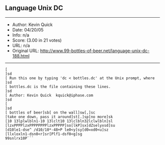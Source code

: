 
## Language Unix DC ##
---
- Author: Kevin Quick
- Date: 04/20/05
- Info: n/a
- Score:  (3.00 in 21 votes)
- URL: n/a
- Original URL: http://www.99-bottles-of-beer.net/language-unix-dc-188.html
---

```[ Sing the classic '99 Bottles of Beer', using the Unix dc utility.  ]sd
[                                                                    ]sd
[ Run this one by typing 'dc < bottles.dc' at the Unix prompt, where ]sd
[ bottles.dc is the file containing these lines.                     ]sd
[ Author: Kevin Quick  kquick@iphase.com                             ]sd
[                                                                    ]sd
[ bottles of beer]sb[ on the wall]sw[,]sc
[take one down, pass it around]st[.]sp[no more]sk
[10 13lplwlbln1-10 13lclt10 13lclbln32lclwlbln]sl
[lzxPPPPlzxPPPPPPPPlzxPPPPP]so[lkP]sx[dZselyxsd]su
[d10le1-dse^ /d10/10*-48+P le0<y]sy[d0=xd0<u]sz
[llxloxln1-dsn0<r]sr[Plf1-dsf0<g]sg
99snlrx10P```